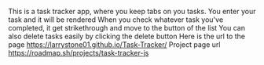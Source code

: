 This is a task tracker app, where you keep tabs on you tasks.
You enter your task and it will be rendered
When you check whatever task you've completed, it get strikethrough and move to the button of the list
You can also delete tasks easily by clicking the delete button
Here is the url to the page
https://larrystone01.github.io/Task-Tracker/
Project page url
https://roadmap.sh/projects/task-tracker-js
